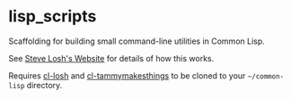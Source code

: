 # lisp\_scripts

Scaffolding for building small command-line utilities in Common Lisp.

See [Steve Losh's Website][losh] for details of how this works.

Requires [cl-losh][cllosh] and [cl-tammymakesthings][cltmt] to be cloned to 
your `~/common-lisp` directory.

[losh]: https://stevelosh.com/blog/2021/03/small-common-lisp-cli-programs/
[cllosh]: https://github.com/sjl/cl-losh/
[cltmt]: https://github.com/tammymakesthings/cl-tammymakesthings/
